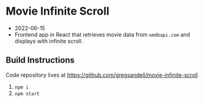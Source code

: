 # Movie Infinite Scroll
* 2022-06-15
* Frontend app in React that retrieves movie data from `omdbapi.com` and displays with infinite scroll.

## Build Instructions
Code repository lives at https://github.com/gregsandell/movie-infinite-scroll

1. `npm i`
2. `npm start`
